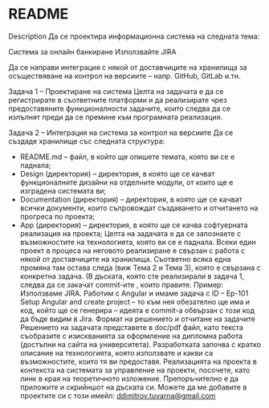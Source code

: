# README
Description 
Да се проектира информационна система на следната тема:

Система за онлайн банкиране
 Използвайте JIRA

Да се направи интеграция с някой от доставчиците на хранилища за осъществяване на
контрол на версиите – напр. GitHub, GitLab и.тн. 

Задача 1 – Проектиране на система
Целта на задачата е да се регистрирате в съответните платформи и да реализирате чрез
предоставяните функционалности задачите, които следва да се изпълнят преди да се премине
към програмната реализация.

Задача 2 – Интеграция на система за контрол на версиите
Да се създаде хранилище със следната структура:
- README.md – файл, в който ще опишете темата, която ви се е паднала;
- Design (директория) – директория, в която ще се качват функционалните дизайни на
отделните модули, от които ще е изградена системата ви;
- Documentation (директория) – директория, в която ще се качват всички документи,
които съпровождат създаването и отчитането на прогреса по проекта;
- App (директория) – директория, в която ще се качва софтуерната реализация на
проекта;
Целта на задачата е да се запознаете с възможностите на технологията, която ви се е паднала.
Всеки един проект в процеса на неговото реализиране е свързан с работа с някой от
доставчиците на хранилища. Съответно всяка една промяна там остава следа (виж Тема 2 и Тема
3), която е свързана с конкретна задача. (В дъската, която сте реализирали в задача 1, следва да
се закачат commit-ите , които правите.
Пример: Използваме JIRA. Работим с Angular и имаме задача с ID – Ep-101 Setup Angular and
create project – то към нея обезателно ще има и код, който ще се генерира – идеята е commit-a
обвързан с този код да бъде видим в Jira.
Формат на решението и отчитане на задачите
Решението на задачата представете в doc/pdf файл, като текста съобразите с изискванията за
оформление на дипломна работа (достъпни на сайта на университета). 
Разработката започва с кратко описание на технологията, която използвате и какви са
възможностите, които тя ви предоставя. Реализацията на проекта в контекста на системата за
управление на проекти, посочете, като линк в края на теоретичното изложение. Препоръчително
е да приложите и скрийншот на дъската си.
Можете да ме добавите в проектите си с този имейл: ddimitrov.tuvarna@gmail.com
